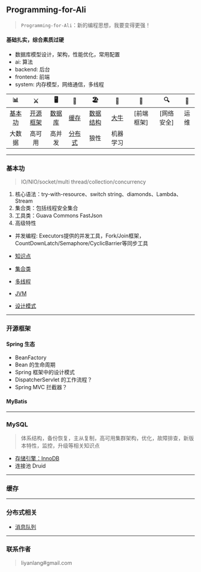 ## Programming-for-Ali
> `Programming-for-Ali`：新的编程思想，我要变得更强！

#### 基础扎实，综合素质过硬

- 数据库模型设计，架构，性能优化，常用配置
- ai: 算法
- backend: 后台
- frontend: 前端
- system: 内存模型，网络通信，多线程


| 📊 |⚔️ | 🖥 | 🚏 | 🏖  | 🌁| 📮 | 🔍 | 🚀 |
| :--------: | :---------: | :---------: | :---------: | :---------: | :---------:| :---------: | :-------: | :-------:|
| [基本功](#基本功) | [开源框架](#开源框架) | [数据库](#MySQL) | [缓存](#缓存) | [数据结构](#数据结构与算法) | [大牛](#大牛) | [前端框架] | [网络安全] | 运维 |
| 大数据 | 高可用 | 高并发 | [分布式](#分布式相关) | 狼性 | 机器学习 |

---
### 基本功
> IO/NIO/socket/multi thread/collection/concurrency

1. 核心语法：try-with-resource、switch string、diamonds、Lambda、Stream
2. 集合类：包括线程安全集合
3. 工具类：Guava Commons FastJson
4. 高级特性
  - 并发编程: Executors提供的并发工具，Fork/Join框架，CountDownLatch/Semaphore/CyclicBarrier等同步工具

- [知识点](https://github.com/yanhuilee/Programming-for-Ali/blob/master/MD/01-basic_training.md)
- [集合类](https://github.com/yanhuilee/Programming-for-Ali/blob/master/MD/02-collection.md)

- [多线程](https://github.com/yanhuilee/Programming-for-Ali/blob/master/MD/03-multithread.md)
- [JVM](https://github.com/yanhuilee/Programming-for-Ali/blob/master/MD/04-jvm.md)
- [设计模式]()

---
### 开源框架
#### Spring 生态
- BeanFactory
- Bean 的生命周期
- Spring 框架中的设计模式
- DispatcherServlet 的工作流程？
- Spring MVC 拦截器？

#### MyBatis

---
### MySQL
> 体系结构，备份恢复，主从复制，高可用集群架构，优化，故障排查，新版本特性，监控，升级等相关知识点

- [存储引擎：InnoDB]()
- 连接池 Druid

---
### 缓存

---
### 分布式相关
- [消息队列](https://github.com/yanhuilee/Programming-for-Ali/blob/master/MD/13-distributed_server.md)


---
### 联系作者
> liyanlang#gmail.com
